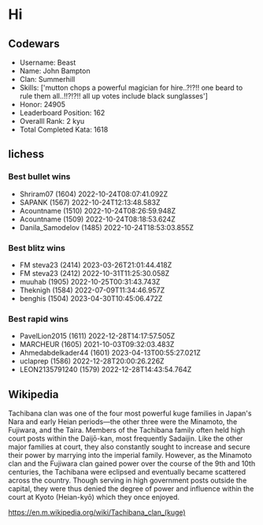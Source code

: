 # Hi

<!-- start-data -->
## Codewars

- Username: Beast
- Name: John Bampton
- Clan: Summerhill
- Skills: ['mutton chops a powerful magician for hire..?!?!! one beard to rule them all..!!?!?!! all up votes include black sunglasses']
- Honor: 24905
- Leaderboard Position: 162
- Overalll Rank: 2 kyu
- Total Completed Kata: 1618

## lichess

### Best bullet wins

- Shriram07 (1604) 2022-10-24T08:07:41.092Z
- SAPANK (1567) 2022-10-24T12:13:48.583Z
- Acountname (1510) 2022-10-24T08:26:59.948Z
- Acountname (1509) 2022-10-24T08:18:53.624Z
- Danila_Samodelov (1485) 2022-10-24T18:53:03.855Z

### Best blitz wins

- FM steva23 (2414) 2023-03-26T21:01:44.418Z
- FM steva23 (2412) 2022-10-31T11:25:30.058Z
- muuhab (1905) 2022-10-25T00:31:43.743Z
- Theknigh (1584) 2022-07-09T11:34:46.957Z
- benghis (1504) 2023-04-30T10:45:06.472Z

### Best rapid wins

- PavelLion2015 (1611) 2022-12-28T14:17:57.505Z
- MARCHEUR (1605) 2021-10-03T09:32:03.483Z
- Ahmedabdelkader44 (1601) 2023-04-13T00:55:27.021Z
- uclaprep (1586) 2022-12-28T20:00:26.226Z
- LEON2135791240 (1579) 2022-12-28T14:43:54.764Z

## Wikipedia

Tachibana clan  was one of the four most powerful kuge families in Japan's Nara and early Heian periods—the other three were the Minamoto, the Fujiwara, and the Taira. Members of the Tachibana family often held high court posts within the Daijō-kan, most frequently Sadaijin. Like the other major families at court, they also constantly sought to increase and secure their power by marrying into the imperial family. However, as the Minamoto clan and the Fujiwara clan gained power over the course of the 9th and 10th centuries, the Tachibana were eclipsed and eventually became scattered across the country. Though serving in high government posts outside the capital, they were thus denied the degree of power and influence within the court at Kyoto (Heian-kyō) which they once enjoyed.

https://en.m.wikipedia.org/wiki/Tachibana_clan_(kuge)

